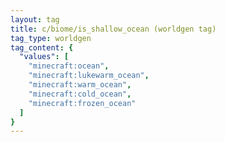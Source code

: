 ```yaml
---
layout: tag
title: c/biome/is_shallow_ocean (worldgen tag)
tag_type: worldgen
tag_content: {
  "values": [
    "minecraft:ocean",
    "minecraft:lukewarm_ocean",
    "minecraft:warm_ocean",
    "minecraft:cold_ocean",
    "minecraft:frozen_ocean"
  ]
}
---
```

